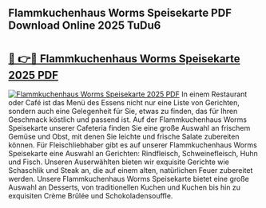 ## Flammkuchenhaus Worms Speisekarte PDF Download Online 2025 TuDu6

# <h2><a href="http://gcb2zu.nevu.top/?p=Flammkuchenhaus+Worms+Speisekarte">🔗 👉🔴 Flammkuchenhaus Worms Speisekarte 2025 PDF</a></h2>

[![Flammkuchenhaus Worms Speisekarte 2025 PDF](https://i.imgur.com/dBaPXMq.png)](http://gcb2zu.nevu.top/?p=Flammkuchenhaus+Worms+Speisekarte)
In einem Restaurant oder Café ist das Menü des Essens nicht nur eine Liste von Gerichten, sondern auch eine Gelegenheit für Sie, etwas zu finden, das für Ihren Geschmack köstlich und passend ist. Auf der Flammkuchenhaus Worms Speisekarte unserer Cafeteria finden Sie eine große Auswahl an frischem Gemüse und Obst, mit denen Sie leichte und frische Salate zubereiten können. Für Fleischliebhaber gibt es auf unserer Flammkuchenhaus Worms Speisekarte eine Auswahl an Gerichten: Rindfleisch, Schweinefleisch, Huhn und Fisch. Unseren Auserwählten bieten wir exquisite Gerichte wie Schaschlik und Steak an, die auf einem alten, natürlichen Feuer zubereitet werden. Unsere Flammkuchenhaus Worms Speisekarte bietet eine große Auswahl an Desserts, von traditionellen Kuchen und Kuchen bis hin zu exquisiten Crème Brûlée und Schokoladensouffle.
